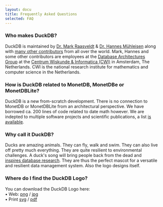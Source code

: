 ```yaml
---
layout: docu
title: Frequently Asked Questions
selected: FAQ
---
```



### Who makes DuckDB?
DuckDB is maintained by [Dr. Mark Raasveldt](https://mytherin.github.io) & [Dr. Hannes Mühleisen](https://hannes.muehleisen.org) along with [many other contributors](https://github.com/cwida/duckdb/graphs/contributors) from all over the world. Mark, Hannes and some other contributors are employees at the [Database Architectures Group](https://www.cwi.nl/research/groups/database-architectures) at the [Centrum Wiskunde & Informatica (CWI)](https://www.cwi.nl) in Amsterdam, The Netherlands. CWI is the national research institute for mathematics and computer science in the Netherlands. 

### How is DuckDB related to MonetDB, MonetDBe or MonetDBLite?
DuckDB is a new from-scratch development. There is no connection to MonetDB or MonetDBLite from an architectural perspective. We have borrowed ca. 200 lines of code related to date math however. We are indepted to multiple software projects and scientific publications, a list [is available](https://github.com/cwida/duckdb#standing-on-the-shoulders-of-giants).

### Why call it DuckDB?
Ducks are amazing animals. They can fly, walk and swim. They can also live off pretty much everything. They are quite resilient to environmental challenges. A duck's song will bring people back from the dead and [inspires database research](https://static1.squarespace.com/static/51f8f4aae4b0cdf15da554e1/57023acae321408302d6b936/5973b537bebafb04b9520c3d/1500755312736/11_Wilbur_buiten_DQ1C0104.jpg?format=1000w). They are thus the perfect mascot for a versatile and resilient data management system. Also the logo designs itself.

### Where do I find the DuckDB Logo?
You can download the DuckDB Logo here: <br/> • Web: [png]() / [jpg]() <br/>  • Print [svg]() / [pdf]()

